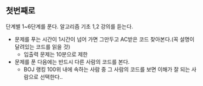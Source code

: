 ## 첫번째로
단계별 1~6단계를 푼다.
알고리즘 기초 1,2 강의를 듣는다.
* 문제를 푸는 시간이 1시간이 넘어 가면 그만두고 AC받은 코드 찾아본다.(꼭 설명이 달려있는 코드를 읽을 것)
  - 입출력 문제는 10분으로 제한
* 문제를 푼 다음에는 반드시 다른 사람의 코드를 본다.
  - BOJ 랭킹 100위 내에 속하는 사람 중 그 사람의 코드를 보면 이해가 잘 되는 사람으로 선택한다..
